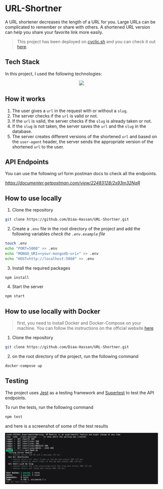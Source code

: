 # URL-Shortner

A URL shortener decreases the length of a URL for you. Large URLs can be complicated to remember or share with others. A shortened URL version can help you share your favorite link more easily.

> This project has been deployed on [cyclic.sh](https://cyclic.sh/) and you can check it out [here](https://shorten-this-url.cyclic.app/shortlinks).

## Tech Stack

In this project, I used the following technologies:

<p align="center">
  <img src="https://skillicons.dev/icons?i=js,nodejs,express,mongodb,docker,linux,git,vscode,postman" />
</p>

## How it works

1. The user gives a `url` in the request with or without a `slug`.
2. The server checks if the `url` is valid or not.
3. If the `url` is valid, the server checks if the `slug` is already taken or not.
4. If the `slug` is not taken, the server saves the `url` and the `slug` in the database.
5. The server creates different versions of the shortened `url` and based on the `user-agent` header, the server sends the appropriate version of the shortened `url` to the user.

## API Endpoints

You can use the following url form postman docs to check all the endpoints.

*https://documenter.getpostman.com/view/22483128/2s93m32NqR*

## How to use locally

1. Clone the repository

```bash
git clone https://github.com/Diaa-Hassan/URL-Shortner.git
```

2. Create a `.env` file in the root directory of the project and add the following variables _check the `.env.example` file_

```bash
touch .env
echo "PORT=5000" >> .env
echo "MONGO_URI=<your-mongodb-uri>" >> .env
echo "HOST=http://localhost:5000" >> .env
```

3. Install the required packages

```bash
npm install
```

4. Start the server

```bash
npm start
```

## How to use locally with Docker

> first, you need to install Docker and Docker-Compose on your machine. You can follow the instructions on the official website [here](https://docs.docker.com/get-docker/)

1. Clone the repository

```bash
git clone https://github.com/Diaa-Hassan/URL-Shortner.git
```

2. on the root directory of the project, run the following command

```bash
docker-compose up
```

## Testing

The project uses [Jest](https://jestjs.io/) as a testing framework and [Supertest](https://www.npmjs.com/package/supertest) to test the API endpoints.

To run the tests, run the following command

```bash
npm test
```

and here is a screenshot of some of the test results

<p align="center">
  <img src="./docs/Screenshot from 2023-05-23 01-28-45.png" />
</p>
